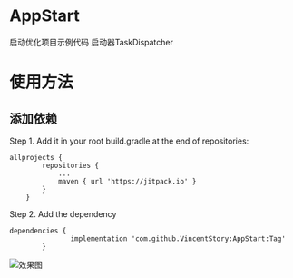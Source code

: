 # AppStart
启动优化项目示例代码
启动器TaskDispatcher

	
# 使用方法
## 添加依赖
Step 1. Add it in your root build.gradle at the end of repositories:
```
allprojects {
		repositories {
			...
			maven { url 'https://jitpack.io' }
		}
	}

``` 
Step 2. Add the dependency

```
dependencies {
	           implementation 'com.github.VincentStory:AppStart:Tag'
	    }

``` 

![效果图](https://github.com/VincentStory/AppStart/blob/master/app/app_start.png)
